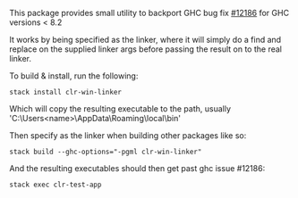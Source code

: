 This package provides small utility to backport GHC bug fix [#12186](https://ghc.haskell.org/trac/ghc/ticket/12186) for GHC versions < 8.2

It works by being specified as the linker, where it will simply do a find and replace on the supplied linker args before passing the result on to the real linker.

To build & install, run the following:

    stack install clr-win-linker

Which will copy the resulting executable to the path, usually 'C:\Users\<name>\AppData\Roaming\local\bin'

Then specify as the linker when building other packages like so:

    stack build --ghc-options="-pgml clr-win-linker"

And the resulting executables should then get past ghc issue #12186:

    stack exec clr-test-app
